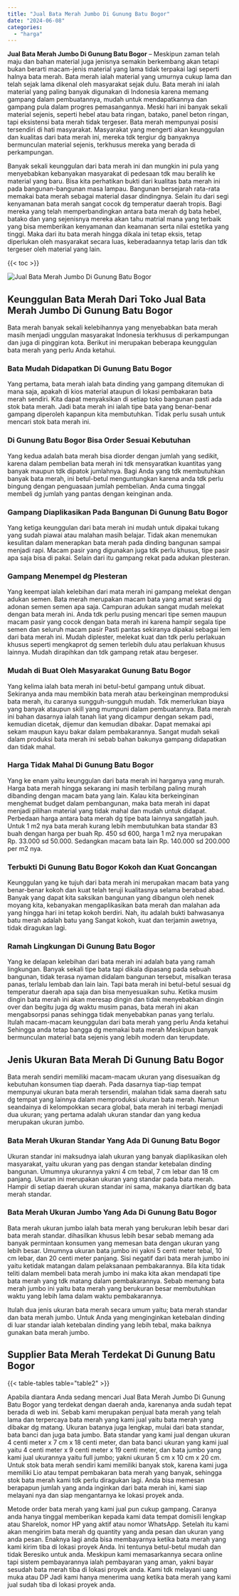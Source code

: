 ```yaml
---
title: "Jual Bata Merah Jumbo Di Gunung Batu Bogor"
date: "2024-06-08"
categories: 
  - "harga"
---
```


**Jual Bata Merah Jumbo Di Gunung Batu Bogor** – Meskipun zaman telah maju dan bahan material juga jenisnya semakin berkembang akan tetapi bukan berarti macam-jenis material yang lama tidak terpakai lagi seperti halnya bata merah. Bata merah ialah material yang umurnya cukup lama dan telah sejak lama dikenal oleh masyarakat sejak dulu. Bata merah ini ialah material yang paling banyak digunakan di Indonesia karena memang gampang dalam pembuatannya, mudah untuk mendapatkannya dan gampang pula dalam progres pemasangannya. Meski hari ini banyak sekali material sejenis, seperti hebel atau bata ringan, batako, panel beton ringan, tapi eksistensi bata merah tidak tergeser. Bata merah mempunyai posisi tersendiri di hati masyarakat. Masyarakat yang mengerti akan keunggulan dan kualitas dari bata merah ini, mereka tdk tergiur dg banyaknya bermunculan material sejenis, terkhusus mereka yang berada di perkampungan.

Banyak sekali keunggulan dari bata merah ini dan mungkin ini pula yang menyebabkan kebanyakan masyarakat di pedesaan tdk mau beralih ke material yang baru. Bisa kita perhatikan bukti dari kualitas bata merah ini pada bangunan-bangunan masa lampau. Bangunan bersejarah rata-rata memakai bata merah sebagai material dasar dindingnya. Selain itu dari segi kenyamanan bata merah sangat cocok dg temperatur daerah tropis. Bagi mereka yang telah memperbandingkan antara bata merah dg bata hebel, batako dan yang sejenisnya mereka akan tahu matrial mana yang terbaik yang bisa memberikan kenyamanan dan keamanan serta nilai estetika yang tinggi. Maka dari itu bata merah hingga dikala ini tetap eksis, tetap diperlukan oleh masyarakat secara luas, keberadaannya tetap laris dan tdk tergeser oleh material yang lain.

{{< toc >}}

![Jual Bata Merah Jumbo Di Gunung Batu Bogor](/images/jual-bata-merah-30.png)

## Keunggulan Bata Merah Dari Toko Jual Bata Merah Jumbo Di Gunung Batu Bogor

Bata merah banyak sekali kelebihannya yang menyebabkan bata merah masih menjadi unggulan masyarakat Indonesia terkhusus di perkampungan dan juga di pinggiran kota. Berikut ini merupakan beberapa keunggulan bata merah yang perlu Anda ketahui.

### Bata Mudah Didapatkan Di Gunung Batu Bogor

Yang pertama, bata merah ialah bata dinding yang gampang ditemukan di mana saja, apakah di kios material ataupun di lokasi pembakaran bata merah sendiri. Kita dapat menyaksikan di setiap toko bangunan pasti ada stok bata merah. Jadi bata merah ini ialah tipe bata yang benar-benar gampang diperoleh kapanpun kita membutuhkan. Tidak perlu susah untuk mencari stok bata merah ini.

### Di Gunung Batu Bogor Bisa Order Sesuai Kebutuhan

Yang kedua adalah bata merah bisa diorder dengan jumlah yang sedikit, karena dalam pembelian bata merah ini tdk mensyaratkan kuantitas yang banyak maupun tdk dipatok jumlahnya. Bagi Anda yang tdk membutuhkan banyak bata merah, ini betul-betul menguntungkan karena anda tdk perlu bingung dengan penguasaan jumlah pembelian. Anda cuma tinggal membeli dg jumlah yang pantas dengan keinginan anda.

### Gampang Diaplikasikan Pada Bangunan Di Gunung Batu Bogor

Yang ketiga keunggulan dari bata merah ini mudah untuk dipakai tukang yang sudah piawai atau malahan masih belajar. Tidak akan menemukan kesulitan dalam menerapkan bata merah pada dinding bangunan sampai menjadi rapi. Macam pasir yang digunakan juga tdk perlu khusus, tipe pasir apa saja bisa di pakai. Selain dari itu gampang rekat pada adukan plesteran.

### Gampang Menempel dg Plesteran

Yang keempat ialah kelebihan dari mata merah ini gampang melekat dengan adukan semen. Bata merah merupakan macam bata yang amat serasi dg adonan semen semen apa saja. Campuran adukan sangat mudah melekat dengan bata merah ini. Anda tdk perlu pusing mencari tipe semen maupun macam pasir yang cocok dengan bata merah ini karena hampir segala tipe semen dan seluruh macam pasir Pasti pantas sekiranya dipakai sebagai lem dari bata merah ini. Mudah diplester, melekat kuat dan tdk perlu perlakuan khusus seperti mengkaprot dg semen terlebih dulu atau perlakuan khusus lainnya. Mudah dirapihkan dan tdk gampang retak atau bergeser.

### Mudah di Buat Oleh Masyarakat Gunung Batu Bogor

Yang kelima ialah bata merah ini betul-betul gampang untuk dibuat. Sekiranya anda mau membikin bata merah atau berkeinginan memproduksi bata merah, itu caranya sungguh-sungguh mudah. Tdk memerlukan biaya yang banyak ataupun skill yang mumpuni dalam pembuatannya. Bata merah ini bahan dasarnya ialah tanah liat yang dicampur dengan sekam padi, kemudian dicetak, dijemur dan kemudian dibakar. Dapat memakai api sekam maupun kayu bakar dalam pembakarannya. Sangat mudah sekali dalam produksi bata merah ini sebab bahan bakunya gampang didapatkan dan tidak mahal.

### Harga Tidak Mahal Di Gunung Batu Bogor

Yang ke enam yaitu keunggulan dari bata merah ini harganya yang murah. Harga bata merah hingga sekarang ini masih terbilang paling murah dibanding dengan macam bata yang lain. Kalau kita berkeinginan menghemat budget dalam pembangunan, maka bata merah ini dapat menjadi pilihan material yang tidak mahal dan mudah untuk didapat. Perbedaan harga antara bata merah dg tipe bata lainnya sangatlah jauh. Untuk 1 m2 nya bata merah kurang lebih membutuhkan bata standar 83 buah dengan harga per buah Rp. 450 sd 600, harga 1 m2 nya merupakan Rp. 33.000 sd 50.000. Sedangkan macam bata lain Rp. 140.000 sd 200.000 per m2 nya.

### Terbukti Di Gunung Batu Bogor Kokoh dan Kuat Goncangan

Keunggulan yang ke tujuh dari bata merah ini merupakan macam bata yang benar-benar kokoh dan kuat telah teruji kualitasnya selama berabad abad. Banyak yang dapat kita saksikan bangunan yang dibangun oleh nenek moyang kita, kebanyakan mengaplikasikan bata merah dan malahan ada yang hingga hari ini tetap kokoh berdiri. Nah, itu adalah bukti bahwasanya batu merah adalah batu yang Sangat kokoh, kuat dan terjamin awetnya, tidak diragukan lagi.

### Ramah Lingkungan Di Gunung Batu Bogor

Yang ke delapan kelebihan dari bata merah ini adalah bata yang ramah lingkungan. Banyak sekali tipe bata tapi dikala dipasang pada sebuah bangunan, tidak terasa nyaman didalam bangunan tersebut, misalkan terasa panas, terlalu lembab dan lain lain. Tapi bata merah ini betul-betul sesuai dg temperatur daerah apa saja dan bisa menyesuaikan suhu. Ketika musim dingin bata merah ini akan meresap dingin dan tidak menyebabkan dingin over dan begitu juga dg waktu musim panas, bata merah ini akan mengabsorpsi panas sehingga tidak menyebabkan panas yang terlalu. Itulah macam-macam keunggulan dari bata merah yang perlu Anda ketahui Sehingga anda tetap bangga dg memakai bata merah Meskipun banyak bermunculan material bata sejenis yang lebih modern dan terupdate.

## Jenis Ukuran Bata Merah Di Gunung Batu Bogor

Bata merah sendiri memiliki macam-macam ukuran yang disesuaikan dg kebutuhan konsumen tiap daerah. Pada dasarnya tiap-tiap tempat mempunyai ukuran bata merah tersendiri, malahan tidak sama daerah satu dg tempat yang lainnya dalam memproduksi ukuran bata merah. Namun seandainya di kelompokkan secara global, bata merah ini terbagi menjadi dua ukuran; yang pertama adalah ukuran standar dan yang kedua merupakan ukuran jumbo.

### Bata Merah Ukuran Standar Yang Ada Di Gunung Batu Bogor

Ukuran standar ini maksudnya ialah ukuran yang banyak diaplikasikan oleh masyarakat, yaitu ukuran yang pas dengan standar ketebalan dinding bangunan. Umumnya ukurannya yakni 4 cm tebal, 7 cm lebar dan 18 cm panjang. Ukuran ini merupakan ukuran yang standar pada bata merah. Hampir di setiap daerah ukuran standar ini sama, makanya diartikan dg bata merah standar.

### Bata Merah Ukuran Jumbo Yang Ada Di Gunung Batu Bogor

Bata merah ukuran jumbo ialah bata merah yang berukuran lebih besar dari bata merah standar. dihasilkan khusus lebih besar sebab memang ada banyak permintaan konsumen yang memesan bata dengan ukuran yang lebih besar. Umumnya ukuran bata jumbo ini yakni 5 centi meter tebal, 10 cm lebar, dan 20 centi meter panjang. Sisi negatif dari bata merah jumbo ini yaitu ketidak matangan dalam pelaksanaan pembakarannya. Bila kita tidak teliti dalam membeli bata merah jumbo ini maka kita akan mendapati tipe bata merah yang tdk matang dalam pembakarannya. Sebab memang bata merah jumbo ini yaitu bata merah yang berukuran besar membutuhkan waktu yang lebih lama dalam waktu pembakarannya.

Itulah dua jenis ukuran bata merah secara umum yaitu; bata merah standar dan bata merah jumbo. Untuk Anda yang menginginkan ketebalan dinding di luar standar ialah ketebalan dinding yang lebih tebal, maka baiknya gunakan bata merah jumbo.

## Supplier Bata Merah Terdekat Di Gunung Batu Bogor

{{< table-tables table="table2" >}}

Apabila diantara Anda sedang mencari Jual Bata Merah Jumbo Di Gunung Batu Bogor yang terdekat dengan daerah anda, karenanya anda sudah tepat berada di web ini. Sebab kami merupakan penjual bata merah yang telah lama dan terpercaya bata merah yang kami jual yaitu bata merah yang dibakar dg matang. Ukuran batanya juga lengkap, mulai dari bata standar, bata banci dan juga bata jumbo. Bata standar yang kami jual dengan ukuran 4 centi meter x 7 cm x 18 centi meter, dan bata banci ukuran yang kami jual yaitu 4 centi meter x 9 centi meter x 19 centi meter, dan bata jumbo yang kami jual ukurannya yaitu full jumbo; yakni ukuran 5 cm x 10 cm x 20 cm. Untuk stok bata merah sendiri kami memiliki banyak stok, karena kami juga memiliki Lio atau tempat pembakaran bata merah yang banyak, sehingga stok bata merah kami tdk perlu diragukan lagi. Anda bisa memesan berapapun jumlah yang anda inginkan dari bata merah ini, kami siap melayani nya dan siap mengantarnya ke lokasi proyek anda.

Metode order bata merah yang kami jual pun cukup gampang. Caranya anda hanya tinggal memberikan kepada kami data tempat domisili lengkap atau Sharelok, nomor HP yang aktif atau nomor WhatsApp. Setelah itu kami akan mengirim bata merah dg quantity yang anda pesan dan ukuran yang anda pesan. Enaknya lagi anda bisa membayarnya ketika bata merah yang kami kirim tiba di lokasi proyek Anda. Ini tentunya betul-betul mudah dan tidak Beresiko untuk anda. Meskipun kami memasarkannya secara online tapi sistem pembayarannya ialah pembayaran yang aman, yakni bayar sesudah bata merah tiba di lokasi proyek anda. Kami tdk melayani uang muka atau DP Jadi kami hanya menerima uang ketika bata merah yang kami jual sudah tiba di lokasi proyek anda.
